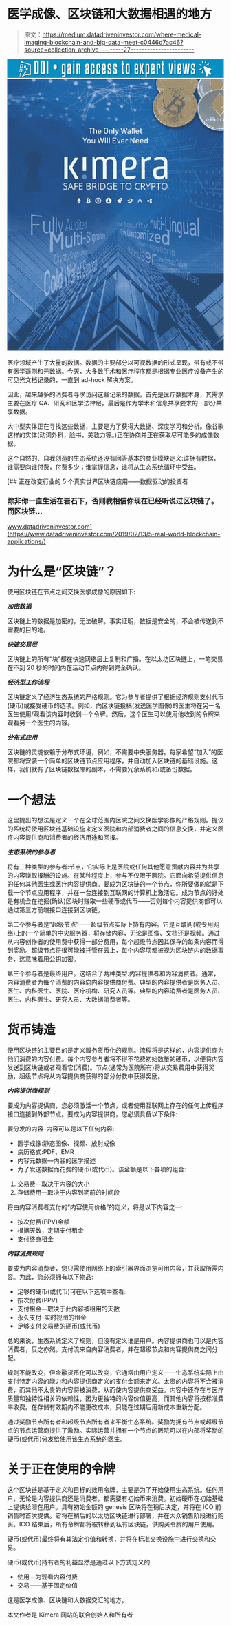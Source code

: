 # 医学成像、区块链和大数据相遇的地方

> 原文：<https://medium.datadriveninvestor.com/where-medical-imaging-blockchain-and-big-data-meet-c0446d7ac46?source=collection_archive---------27----------------------->

[![](img/2b0cde048528318103e082dfb823830a.png)](http://www.track.datadriveninvestor.com/1B9E)![](img/2ca8ed1c9b3212bd866c1d635780174e.png)

医疗领域产生了大量的数据。数据的主要部分以可视数据的形式呈现，带有或不带有医学遥测和元数据。今天，大多数手术和医疗程序都是根据专业医疗设备产生的可见光文档记录的，一直到 ad-hock 解决方案。

因此，越来越多的消费者寻求访问这些记录的数据，首先是医疗数据本身，其需求主要在医疗 QA、研究和医学法律层，最后是作为学术和信息共享要求的一部分共享数据。

大中型实体正在寻找这些数据，主要是为了获得大数据、深度学习和分析。像谷歌这样的实体(动词外科，脸书，美敦力等。)正在协商并正在获取尽可能多的成像数据。

这个自然的、自我创造的生态系统还没有回答基本的商业模块定义:谁拥有数据，谁需要向谁付费，付费多少；谁掌握信息，谁将从生态系统循环中受益。

[](https://www.datadriveninvestor.com/2019/02/13/5-real-world-blockchain-applications/) [## 正在改变行业的 5 个真实世界区块链应用——数据驱动的投资者

### 除非你一直生活在岩石下，否则我相信你现在已经听说过区块链了。而区块链…

www.datadriveninvestor.com](https://www.datadriveninvestor.com/2019/02/13/5-real-world-blockchain-applications/) 

# 为什么是“区块链”？

使用区块链在节点之间交换医学成像的原因如下:

***加密数据***

区块链上的数据是加密的，无法破解。事实证明，数据是安全的，不会被传送到不需要的目的地。

***快速交易层***

区块链上的所有“块”都在快速网络层上复制和广播。在以太坊区块链上，一笔交易在不到 20 秒的时间内在活动节点内得到完全确认。

***经济型工作流程***

区块链定义了经济生态系统的严格规则。它为参与者提供了根据经济规则支付代币(硬币)或接受硬币的选项。例如，向区块链投稿(发送医学图像)的医生将在另一名医生使用/观看该内容时收到一个令牌。然后，这个医生可以使用他收到的令牌来观看另一个医生的内容。

***分布式应用***

区块链的灵魂依赖于分布式环境，例如，不需要中央服务器。每家希望“加入”的医院都将安装一个简单的区块链节点应用程序，并自动加入区块链的基础设施。这样，我们就有了区块链数据库的副本，不需要冗余系统和/或备份数据。

# 一个想法

这里提出的想法是定义一个在全球范围内医院之间交换医学影像的严格规则。提议的系统将使用区块链基础设施来定义医院和内部消费者之间的信息交换，并定义医疗内容提供商和消费者的经济用途和回报。

***生态系统的参与者***

将有三种类型的参与者:节点，它实际上是医院或任何其他愿意贡献内容并为共享的内容赚取报酬的设施。在某种程度上，参与不仅限于医院。它面向希望提供信息的任何其他医生或医疗内容提供商。要成为区块链的一个节点，你所要做的就是下载一个节点应用程序，并在一台连接到互联网的计算机上激活它。成为节点的好处是有机会在挖掘(确认)区块时赚取一些硬币或代币——否则每个内容提供商都可以通过第三方前端接口连接到区块链。

第二个参与者是“超级节点”——超级节点实际上持有内容。它是互联网(或专用网络)上的一个简单的中央服务器，将存储内容，无论是图像、文档还是视频。通过从内容创作者的使用费中获得一部分费用，每个超级节点因其保存的每条内容而得到奖励。超级节点将很可能被托管在云上，每个内容项都被视为区块链内的数据事务，这意味着用公钥加密。

第三个参与者是最终用户。这结合了两种类型:内容提供者和内容消费者。通常，内容消费者为每个消费的内容向内容提供商付费。典型的内容提供者是医务人员、医生、内科医生、医院、医疗机构、研究人员等。典型的内容消费者是医务人员、医生、内科医生、研究人员、大数据消费者等。

# 货币铸造

使用区块链的主要目的是定义服务货币化的规则。流程将是这样的，内容提供商为他们消费的内容付费。每个内容参与者将不得不花费初始数量的硬币，以便将内容发送到区块链或者观看它(消费)。节点(通常为医院所有)将从交易费用中获得奖励，超级节点将从内容提供商获得的部分付款中获得奖励。

***内容提供商规则***

要成为内容提供商，您必须激活一个节点，或者使用互联网上存在的任何上传程序接口连接到外部节点。要成为内容提供商，您必须具备以下条件:

要分发的内容–内容可以是以下任何内容:

*   医学成像:静态图像、视频、放射成像
*   病历格式:PDF、EMR
*   内容元数据—内容的医学描述
*   为了发送数据而花费的硬币(或代币)。该金额是以下各项的组合:

1.  交易费—取决于内容的大小
2.  存储费用—取决于内容到期前的时间段

将由内容消费者支付的“内容使用价格”的定义，将是以下内容之一:

*   按次付费(PPV)金额
*   根据天数，定期支付租金
*   支付终身租金

***内容消费规则***

要成为内容消费者，您只需使用网络上的索引器界面浏览可用内容，并获取所需内容。为此，您必须拥有以下物品:

*   足够的硬币(或代币)可在以下选项中查看:
*   按次付费(PPV)
*   支付租金—取决于此内容被租用的天数
*   永久支付-实时视图的租金
*   足够支付交易费的硬币(或代币)

总的来说，生态系统定义了规则，但没有定义谁是用户。内容提供商也可以是内容消费者，反之亦然。支付流来自内容消费者，并在超级节点和内容提供商之间分配。

规则不能改变，但金融货币化可以改变，它通常由用户定义——生态系统实际上由支付特定内容的能力和内容提供商定义的支付金额来定义。太贵的内容将不会被消费，而其他不太贵的内容将被消费，从而使内容提供商受益。内容中还存在与医疗质量和独特性相关的依赖性，因为更独特的内容价值更高，而其他内容将按标准费率收费。在存储有效期内不能更改成本，只能在过期后用新成本重新分配。

通过奖励节点所有者和超级节点所有者来平衡生态系统。奖励为拥有节点或超级节点的节点运营商提供了激励。实际运营并拥有一个节点的医院可以在内部将奖励的硬币(或代币)分发给使用该生态系统的医生。

# 关于正在使用的令牌

这个区块链是基于定义和目标的效用令牌，主要是为了开始使用生态系统。任何用户，无论是内容提供商还是消费者，都需要有初始币来消费。初始硬币在初始基础上提供给潜在用户。具有初始金额的 genesis 区块将在稍后决定，并将在 ICO 前销售时首次提供。它将在稍后的以太坊区块链进行部署，并在大众销售阶段进行购买。ICO 结束后，所有令牌都将被转移到私有区块链，供购买令牌的用户使用。

硬币(或代币)最终将有其法定价值和转换，并将在标准交换设施中进行交换和交易。

硬币(或代币)持有者的利益显然是通过以下方式定义的:

*   使用—为观看内容付费
*   交易——基于固定价值

这是医学成像、区块链和大数据交汇的地方。

本文作者是 Kimera 网站的联合创始人和所有者